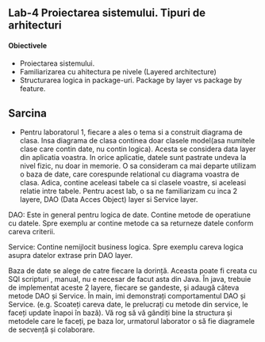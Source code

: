 ## Lab-4 Proiectarea sistemului. Tipuri de arhitecturi

#### Obiectivele
- Proiectarea sistemului. 
- Familiarizarea cu ahitectura pe nivele (Layered architecture)
- Structurarea logica in package-uri. Package by layer vs package by feature.
 
## Sarcina

- Pentru laboratorul 1, fiecare a ales o tema si a construit diagrama de clasa. Insa diagrama de clasa continea doar clasele model(asa numitele clase care contin date, nu contin logica). Acesta se considera data layer din aplicatia voastra. In orice aplicatie, datele sunt pastrate undeva la nivel fizic, nu doar in memorie. O sa consideram ca mai departe utilizam o baza de date, care corespunde relational cu diagrama voastra de clasa. Adica, contine aceleasi tabele ca si clasele voastre, si aceleasi relatie intre tabele.  Pentru acest lab, o sa ne familiarizam cu inca 2 layere, DAO (Data Acces Object) layer si Service layer. 

DAO: Este in general pentru logica de date. Contine metode de operatiune cu datele. Spre exemplu ar contine metode ca sa returneze datele conform careva criterii.

Service: Contine nemijlocit business logica. Spre exemplu careva logica asupra datelor extrase prin DAO layer.

Baza de date se alege de catre fiecare la dorință. Aceasta poate fi creata cu SQl scripturi , manual, nu e necesar de facut asta din Java. În java, trebuie de implementat aceste 2 layere, fiecare se gandeste, și adaugă câteva metode DAO și Service. În main, imi demonstrați comportamentul DAO și Service. (e.g. Scoateți careva date, le prelucrați cu metode din service, le faceți update înapoi în bază). Vă rog să vă gândiți bine la structura și metodele care le faceți, pe baza lor, urmatorul laborator o să fie diagramele de secvență și colaborare.

